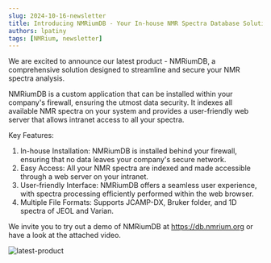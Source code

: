 ```yaml
---
slug: 2024-10-16-newsletter
title: Introducing NMRiumDB - Your In-house NMR Spectra Database Solution
authors: lpatiny
tags: [NMRium, newsletter]
---
```


We are excited to announce our latest product - NMRiumDB, a comprehensive solution designed to streamline and secure your NMR spectra analysis.

NMRiumDB is a custom application that can be installed within your company's firewall, ensuring the utmost data security. It indexes all available NMR spectra on your system and provides a user-friendly web server that allows intranet access to all your spectra.

Key Features:

1. In-house Installation: NMRiumDB is installed behind your firewall, ensuring that no data leaves your company's secure network.
2. Easy Access: All your NMR spectra are indexed and made accessible through a web server on your intranet.
3. User-friendly Interface: NMRiumDB offers a seamless user experience, with spectra processing efficiently performed within the web browser.
4. Multiple File Formats: Supports JCAMP-DX, Bruker folder, and 1D spectra of JEOL and Varian.

We invite you to try out a demo of NMRiumDB at https://db.nmrium.org or have a look at the attached video.

![latest-product](/newsletters/2024/october/latest-product.gif)
